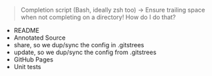 > Completion script (Bash, ideally zsh too)
  -> Ensure trailing space when not completing on a directory!  How do I do that?

* README
* Annotated Source
* share, so we dup/sync the config in .gitstrees
* update, so we dup/sync the config from .gitstrees
* GitHub Pages
* Unit tests
